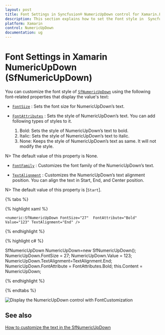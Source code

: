 ```yaml
---
layout: post
title: Font Settings in Syncfusion® NumericUpDown control for Xamarin.Forms
description: This section explains how to set the Font style in  Syncfusion® NumericUpDown control for Xamarin.Forms.
platform: Xamarin
control: NumericUpDown
documentation: ug
---
```

# Font Settings in Xamarin NumericUpDown (SfNumericUpDown)

You can customize the font style of [`SfNumericUpDown`](https://help.syncfusion.com/cr/xamarin/Syncfusion.SfNumericUpDown.XForms.SfNumericUpDown.html) using the following font-related properties that display the value's text:

* [`FontSize`](https://help.syncfusion.com/cr/xamarin/Syncfusion.SfNumericUpDown.XForms.SfNumericUpDown.html#Syncfusion_SfNumericUpDown_XForms_SfNumericUpDown_FontSize)  : Sets the font size for NumericUpDown’s text. 

* [`FontAttributes`](https://help.syncfusion.com/cr/xamarin/Syncfusion.SfNumericUpDown.XForms.SfNumericUpDown.html#Syncfusion_SfNumericUpDown_XForms_SfNumericUpDown_FontAttribute) : Sets the style of NumericUpDown’s text. You can add following types of styles to it.

    1. Bold: Sets the style of NumericUpDown’s text to bold.
    2. Italic: Sets the style of NumericUpDown’s text to italic.
	3. None: Keeps the style of NumericUpDown’s text as same. It will not modify the style.

N> The default value of this property is None.

* [`FontFamily`](https://help.syncfusion.com/cr/xamarin/Syncfusion.SfNumericUpDown.XForms.SfNumericUpDown.html#Syncfusion_SfNumericUpDown_XForms_SfNumericUpDown_FontFamily) : Customizes the font family of the NumericUpDown’s text.

* [`TextAlignment`](https://help.syncfusion.com/cr/xamarin/Syncfusion.SfNumericUpDown.XForms.SfNumericUpDown.html#Syncfusion_SfNumericUpDown_XForms_SfNumericUpDown_TextAlignment) : Customizes the NumericUpDown’s text alignment position. You can align the text in Start, End, and Center position.

N> The default value of this property is [`Start`].

{% tabs %}

{% highlight xaml %}

	<numeric:SfNumericUpDown FontSize="27"  FontAttribute="Bold" Value="123" TextAlignment="End" />
	
{% endhighlight %}

{% highlight c# %}

SfNumericUpDown NumericUpDown=new SfNumericUpDown();
NumericUpDown.FontSize = 27;
NumericUpDown.Value = 123;
NumericUpDown.TextAlignment=TextAlignment.End;
NumericUpDown.FontAttribute = FontAttributes.Bold;
this.Content = NumericUpDown;

{% endhighlight %}

{% endtabs %}

![Display the NumericUpDown control with FontCustomization](images/textformatend.PNG)

## See also

[How to customize the text in the SfNumericUpDown](https://support.syncfusion.com/kb/article/6894/how-to-customise-the-text-present-in-the-sfnumericupdown)
